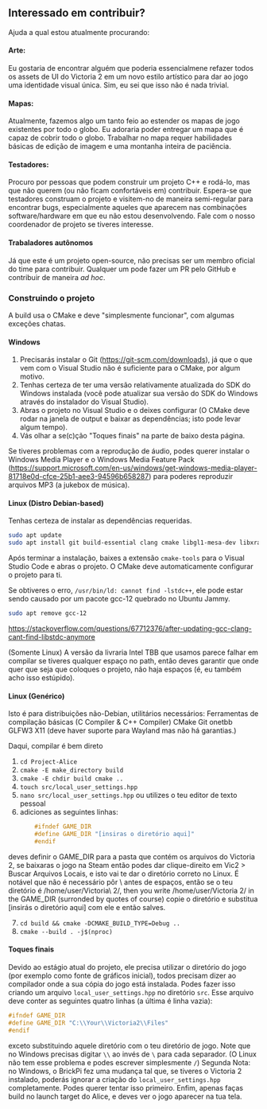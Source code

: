 ## Interessado em contribuir?

Ajuda a qual estou atualmente procurando:

#### Arte:

Eu gostaria de encontrar alguém que poderia essencialmene refazer todos os assets de UI do Victoria 2 em um novo estilo artístico para dar ao jogo uma identidade visual única. Sim, eu sei que isso não é nada trivial.

#### Mapas:

Atualmente, fazemos algo um tanto feio ao estender os mapas de jogo existentes por todo o globo. Eu adoraria poder entregar um mapa que é capaz de cobrir todo o globo. Trabalhar no mapa requer habilidades básicas de edição de imagem e uma montanha inteira de paciência.

#### Testadores:

Procuro por pessoas que podem construir um projeto C++ e rodá-lo, mas que não querem (ou não ficam confortáveis em) contribuir. Espera-se que testadores construam o projeto e visitem-no de maneira semi-regular para encontrar bugs, especialmente aqueles que aparecem nas combinações software/hardware em que eu não estou desenvolvendo. Fale com o nosso coordenador de projeto se tiveres interesse.

#### Trabaladores autônomos

Já que este é um projeto open-source, não precisas ser um membro oficial do time para contribuir. Qualquer um pode fazer um PR pelo GitHub e contribuir de maneira *ad hoc*.

### Construindo o projeto

A build usa o CMake e deve "simplesmente funcionar", com algumas exceções chatas.

#### Windows

1. Precisarás instalar o Git (https://git-scm.com/downloads), já que o que vem com o Visual Studio não é suficiente para o CMake, por algum motivo.
2. Tenhas certeza de ter uma versão relativamente atualizada do SDK do Windows instalada (você pode atualizar sua versão do SDK do Windows através do instalador do Visual Studio).
3. Abras o projeto no Visual Studio e o deixes configurar (O CMake deve rodar na janela de output e baixar as dependências; isto pode levar algum tempo).
4. Vás olhar a se(c)ção "Toques finais" na parte de baixo desta página.

Se tiveres problemas com a reprodução de áudio, podes querer instalar o Windows Media Player e o Windows Media Feature Pack (https://support.microsoft.com/en-us/windows/get-windows-media-player-81718e0d-cfce-25b1-aee3-94596b658287) para poderes reproduzir arquivos MP3 (a jukebox de música).

#### Linux (Distro Debian-based)

Tenhas certeza de instalar as dependências requeridas.

```bash
sudo apt update
sudo apt install git build-essential clang cmake libgl1-mesa-dev libxrandr-dev libxinerama-dev libxcursor-dev libxi-dev
```

Após terminar a instalação, baixes a extensão `cmake-tools` para o Visual Studio Code e abras o projeto. O CMake deve automaticamente configurar o projeto para ti.

Se obtiveres o erro, `/usr/bin/ld: cannot find -lstdc++`, ele pode estar sendo causado por um pacote gcc-12 quebrado no Ubuntu Jammy.
```bash
sudo apt remove gcc-12
```
https://stackoverflow.com/questions/67712376/after-updating-gcc-clang-cant-find-libstdc-anymore

(Somente Linux) A versão da livraria Intel TBB que usamos parece falhar em compilar se tiveres qualquer espaço no path, então deves garantir que onde quer que seja que coloques o projeto, não haja espaços (é, eu também acho isso estúpido).

#### Linux (Genérico)

Isto é para distribuições não-Debian, utilitários necessários:
Ferramentas de compilação básicas (C Compiler & C++ Compiler)
CMake
Git
onetbb
GLFW3
X11 (deve haver suporte para Wayland mas não há garantias.)

Daqui, compilar é bem direto
1. `cd Project-Alice`
2. `cmake -E make_directory build`
3. `cmake -E chdir build cmake ..`
4. `touch src/local_user_settings.hpp`
5. `nano src/local_user_settings.hpp` ou utilizes o teu editor de texto pessoal
6. adiciones as seguintes linhas:
    ```cpp
        #ifndef GAME_DIR
        #define GAME_DIR "[insiras o diretório aqui]"
        #endif

    ```
  deves definir o GAME_DIR para a pasta que contém os arquivos do Victoria 2, se baixaras o jogo na Steam então podes dar clique-direito em Vic2 > Buscar Arquivos Locais, e isto vai te dar o diretório correto no Linux. É notável que não é necessário pôr \ antes de espaços, então se o teu diretório é /home/user/Victoria\ 2/, then you write /home/user/Victoria 2/ in the GAME_DIR (surronded by quotes of course)
    copie o diretório e substitua [insirás o diretório aqui] com ele e então salves.

7. `cd build && cmake -DCMAKE_BUILD_TYPE=Debug ..`
8. `cmake --build . -j$(nproc)`


#### Toques finais

Devido ao estágio atual do projeto, ele precisa utilizar o diretório do jogo (por exemplo como fonte de gráficos inicial), todos precisam dizer ao compilador onde a sua cópia do jogo está instalada. Podes fazer isso criando um arquivo `local_user_settings.hpp` no diretório `src`.
Esse arquivo deve conter as seguintes quatro linhas (a última é linha vazia):
```cpp
#ifndef GAME_DIR
#define GAME_DIR "C:\\Your\\Victoria2\\Files"
#endif
```
exceto substituindo aquele diretório com o teu diretório de jogo.
Note que no Windows precisas digitar `\\` ao invés de `\` para cada separador. (O Linux não tem esse problema e podes escrever simplesmente `/`)
Segunda Nota: no Windows, o BrickPi fez uma mudança tal que, se tiveres o Victoria 2 instalado, poderás ignorar a criação do `local_user_settings.hpp` completamente. Podes querer tentar isso primeiro.
Enfim, apenas faças build no launch target do Alice, e deves ver o jogo aparecer na tua tela.
